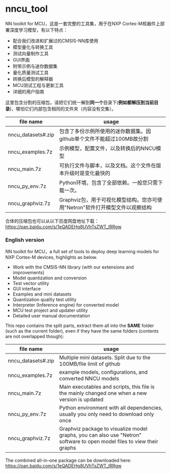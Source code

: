 # nncu_tool
NN toolkit for MCU，这是一套完整的工具集，用于在NXP Cortex-M核器件上部署深度学习模型，有以下特点：

- 配合我们改进和扩展过的CMSIS-NN库使用
- 模型量化与转换工具
- 测试向量制作工具
- GUI界面
- 附带示例与迷你数据集
- 量化质量测试工具
- 转换后模型的解释器
- MCU测试工程与更新工具
- 详细的用户指南

[NNCU入门视频]: https://github.com/RockySong/nncu_tool/blob/master/nncu_%E4%BD%BF%E7%94%A8%E5%85%A5%E9%97%A8.mp4

这里包含分割的压缩包，请把它们统一解到**同一个**目录下(**例如都解压到当前目录**)，哪怕它们内部包含相同的文件夹（内容没有交集）。

| file name          | usage                                                        |
| ------------------ | ------------------------------------------------------------ |
| nncu_datasets#.zip | 包含了多份示例所使用的迷你数据集。因github单个文件不能超过100MB故分割 |
| nncu_examples.7z   | 示例模型，配置文件，以及转换后的NNCU模型                     |
| nncu_main.7z       | 可执行文件与脚本，以及文档。这个文件在版本升级时是变化最快的 |
| nncu_py_env.7z     | Python环境，包含了全部依赖。一般您只需下载一次。             |
| nncu_graphviz.7z   | Graphviz包，用于可视化模型结构。您亦可使用"Netron"软件打开模型文件以观察结构 |

合体的压缩包也可以从以下百度网盘地址下载：
https://pan.baidu.com/s/1eQADEHg8UVhTsZWT_lRRgw

### English version

NN toolkit for MCU，a full set of tools to deploy deep learning models for NXP Cortex-M devices, highlights as below.

- Work with the CMSIS-NN library (with our extensions and improvements)
- Model quantization and conversion
- Test vector utility
- GUI interface
- Examples and mini datasets
- Quantization quality test utility
- Interpreter (Inference engine) for converted model
- MCU test project and updater utility
- Detailed user manual documentation

This repo contains the split parts, extract them all into the **SAME** folder (such as the current folder), even if they have the same folders (contents are not overlapped though):

| file name          | usage                                                        |
| ------------------ | ------------------------------------------------------------ |
| nncu_datasets#.zip | Multiple mini datasets. Split due to the 100MB/file limit of github |
| nncu_examples.7z   | example models, configurations, and converted NNCU models    |
| nncu_main.7z       | Main executables and scripts, this file is the mainly changed one when a new version is updated |
| nncu_py_env.7z     | Python environment with all dependencies, usually you only need to download only once |
| nncu_graphviz.7z   | Graphviz package to visualize model graphs, you can also use "Netron" software to open model files to view their graphs |

The combined  all-in-one package can be downloaded here:
https://pan.baidu.com/s/1eQADEHg8UVhTsZWT_lRRgw
